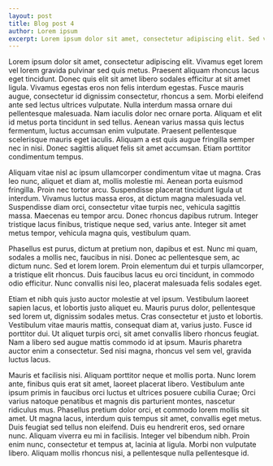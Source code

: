 ```yaml
---
layout: post
title: Blog post 4
author: Lorem ipsum
excerpt: Lorem ipsum dolor sit amet, consectetur adipiscing elit. Sed vel sem sit amet massa tempor.
---
```

Lorem ipsum dolor sit amet, consectetur adipiscing elit. Vivamus eget lorem vel lorem gravida pulvinar sed quis metus. Praesent aliquam rhoncus lacus eget tincidunt. Donec quis elit sit amet libero sodales efficitur at sit amet ligula. Vivamus egestas eros non felis interdum egestas. Fusce mauris augue, consectetur id dignissim consectetur, rhoncus a sem. Morbi eleifend ante sed lectus ultrices vulputate. Nulla interdum massa ornare dui pellentesque malesuada. Nam iaculis dolor nec ornare porta. Aliquam et elit id metus porta tincidunt in sed tellus. Aenean varius massa quis lectus fermentum, luctus accumsan enim vulputate. Praesent pellentesque scelerisque mauris eget iaculis. Aliquam a est quis augue fringilla semper nec in nisi. Donec sagittis aliquet felis sit amet accumsan. Etiam porttitor condimentum tempus.

Aliquam vitae nisl ac ipsum ullamcorper condimentum vitae ut magna. Cras leo nunc, aliquet et diam at, mollis molestie mi. Aenean porta euismod fringilla. Proin nec tortor arcu. Suspendisse placerat tincidunt ligula ut interdum. Vivamus luctus massa eros, at dictum magna malesuada vel. Suspendisse diam orci, consectetur vitae turpis nec, vehicula sagittis massa. Maecenas eu tempor arcu. Donec rhoncus dapibus rutrum. Integer tristique lacus finibus, tristique neque sed, varius ante. Integer sit amet metus tempor, vehicula magna quis, vestibulum quam.

Phasellus est purus, dictum at pretium non, dapibus et est. Nunc mi quam, sodales a mollis nec, faucibus in nisi. Donec ac pellentesque sem, ac dictum nunc. Sed et lorem lorem. Proin elementum dui et turpis ullamcorper, a tristique elit rhoncus. Duis faucibus lacus eu orci tincidunt, in commodo odio efficitur. Nunc convallis nisi leo, placerat malesuada felis sodales eget.

Etiam et nibh quis justo auctor molestie at vel ipsum. Vestibulum laoreet sapien lacus, et lobortis justo aliquet eu. Mauris purus dolor, pellentesque sed lorem ut, dignissim sodales metus. Cras consectetur et justo et lobortis. Vestibulum vitae mauris mattis, consequat diam at, varius justo. Fusce id porttitor dui. Ut aliquet turpis orci, sit amet convallis libero rhoncus feugiat. Nam a libero sed augue mattis commodo id at ipsum. Mauris pharetra auctor enim a consectetur. Sed nisi magna, rhoncus vel sem vel, gravida luctus lacus.

Mauris et facilisis nisi. Aliquam porttitor neque et mollis porta. Nunc lorem ante, finibus quis erat sit amet, laoreet placerat libero. Vestibulum ante ipsum primis in faucibus orci luctus et ultrices posuere cubilia Curae; Orci varius natoque penatibus et magnis dis parturient montes, nascetur ridiculus mus. Phasellus pretium dolor orci, et commodo lorem mollis sit amet. Ut magna lacus, interdum quis tempus sit amet, convallis eget metus. Duis feugiat sed tellus non eleifend. Duis eu hendrerit eros, sed ornare nunc. Aliquam viverra eu mi in facilisis. Integer vel bibendum nibh. Proin enim nunc, consectetur et tempus at, lacinia at ligula. Morbi non vulputate libero. Aliquam mollis rhoncus nisi, a pellentesque nulla pellentesque id.